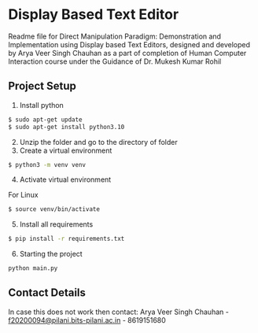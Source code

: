 # Display Based Text Editor
Readme file for Direct Manipulation Paradigm: Demonstration and Implementation using Display based Text Editors, designed and developed by Arya Veer Singh Chauhan as a part of completion of Human Computer Interaction course under the Guidance of Dr. Mukesh Kumar Rohil
## Project Setup

1. Install python

``` bash
$ sudo apt-get update
$ sudo apt-get install python3.10
```
2. Unzip the folder and go to the directory of folder
3. Create a virtual environment

``` bash
$ python3 -m venv venv
```
4. Activate virtual environment

For Linux
``` bash
$ source venv/bin/activate
```

5. Install all requirements
``` bash
$ pip install -r requirements.txt
```
6. Starting the project
```bash
python main.py
```

## Contact Details
In case this does not work then contact:
Arya Veer Singh Chauhan - f20200094@pilani.bits-pilani.ac.in - 8619151680
